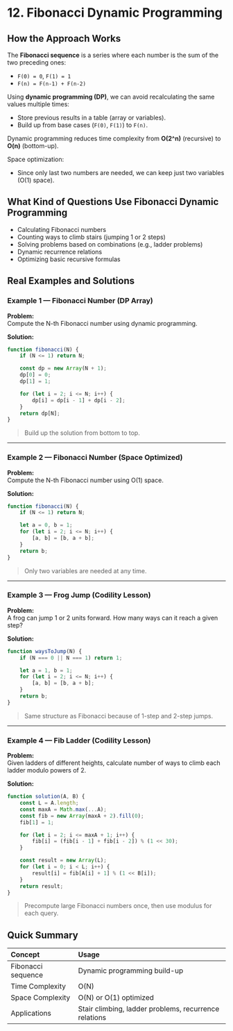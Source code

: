 # 12. Fibonacci Dynamic Programming

## How the Approach Works

The **Fibonacci sequence** is a series where each number is the sum of the two preceding ones:
- `F(0) = 0`, `F(1) = 1`
- `F(n) = F(n-1) + F(n-2)`

Using **dynamic programming (DP)**, we can avoid recalculating the same values multiple times:
- Store previous results in a table (array or variables).
- Build up from base cases (`F(0)`, `F(1)`) to `F(n)`.

Dynamic programming reduces time complexity from **O(2^n)** (recursive) to **O(n)** (bottom-up).

Space optimization:
- Since only last two numbers are needed, we can keep just two variables (O(1) space).

## What Kind of Questions Use Fibonacci Dynamic Programming

- Calculating Fibonacci numbers
- Counting ways to climb stairs (jumping 1 or 2 steps)
- Solving problems based on combinations (e.g., ladder problems)
- Dynamic recurrence relations
- Optimizing basic recursive formulas

## Real Examples and Solutions

### Example 1 — Fibonacci Number (DP Array)

**Problem:**  
Compute the N-th Fibonacci number using dynamic programming.

**Solution:**

```javascript
function fibonacci(N) {
    if (N <= 1) return N;

    const dp = new Array(N + 1);
    dp[0] = 0;
    dp[1] = 1;

    for (let i = 2; i <= N; i++) {
        dp[i] = dp[i - 1] + dp[i - 2];
    }
    return dp[N];
}
```
> Build up the solution from bottom to top.

---

### Example 2 — Fibonacci Number (Space Optimized)

**Problem:**  
Compute the N-th Fibonacci number using O(1) space.

**Solution:**

```javascript
function fibonacci(N) {
    if (N <= 1) return N;

    let a = 0, b = 1;
    for (let i = 2; i <= N; i++) {
        [a, b] = [b, a + b];
    }
    return b;
}
```
> Only two variables are needed at any time.

---

### Example 3 — Frog Jump (Codility Lesson)

**Problem:**  
A frog can jump 1 or 2 units forward. How many ways can it reach a given step?

**Solution:**

```javascript
function waysToJump(N) {
    if (N === 0 || N === 1) return 1;

    let a = 1, b = 1;
    for (let i = 2; i <= N; i++) {
        [a, b] = [b, a + b];
    }
    return b;
}
```
> Same structure as Fibonacci because of 1-step and 2-step jumps.

---

### Example 4 — Fib Ladder (Codility Lesson)

**Problem:**  
Given ladders of different heights, calculate number of ways to climb each ladder modulo powers of 2.

**Solution:**

```javascript
function solution(A, B) {
    const L = A.length;
    const maxA = Math.max(...A);
    const fib = new Array(maxA + 2).fill(0);
    fib[1] = 1;

    for (let i = 2; i <= maxA + 1; i++) {
        fib[i] = (fib[i - 1] + fib[i - 2]) % (1 << 30);
    }

    const result = new Array(L);
    for (let i = 0; i < L; i++) {
        result[i] = fib[A[i] + 1] % (1 << B[i]);
    }
    return result;
}
```
> Precompute large Fibonacci numbers once, then use modulus for each query.

## Quick Summary

| Concept | Usage |
|:--------|:------|
| Fibonacci sequence | Dynamic programming build-up |
| Time Complexity | O(N) |
| Space Complexity | O(N) or O(1) optimized |
| Applications | Stair climbing, ladder problems, recurrence relations |
